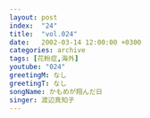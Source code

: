 ```yaml
---
layout: post
index:  "24"
title:  "vol.024"
date:   2002-03-14 12:00:00 +0300
categories: archive
tags: [花粉症,海外]
youtube: "024"
greetingM: なし
greetingT: なし
songName: かもめが翔んだ日
singer: 渡辺真知子
---
```

